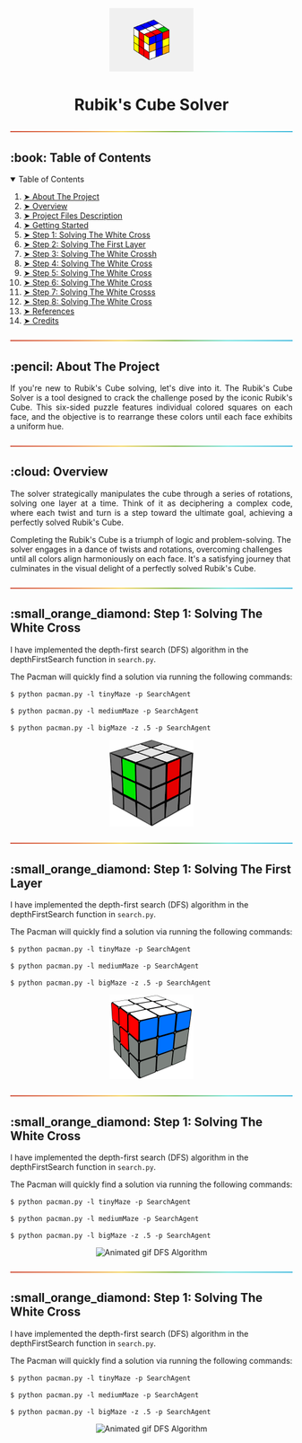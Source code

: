 <p align="center"> 
 <img src="assets/main_image.png" alt="Rubiks_cube_2" width="150">
</p>

<h1 align="center"> Rubik's Cube Solver </h1>

<p align="center">
  <img src="assets/rainbow.png"" alt="Rainbow" width="your_preferred_width">
</p>

<!-- TABLE OF CONTENTS -->
<h2 id="table-of-contents"> :book: Table of Contents</h2>

<details open="open">
  <summary>Table of Contents</summary>
  <ol>
    <li><a href="#about-the-project"> ➤ About The Project</a></li>
    <li><a href="#overview"> ➤ Overview</a></li>
    <li><a href="#project-files-description"> ➤ Project Files Description</a></li>
    <li><a href="#getting-started"> ➤ Getting Started</a></li>
    <li><a href="#step1"> ➤ Step 1: Solving The White Cross </a></li>
    <li><a href="#step2"> ➤ Step 2: Solving The First Layer </a></li>
    <li><a href="#step3"> ➤ Step 3: Solving The White Crossh </a></li>
    <li><a href="#step4"> ➤ Step 4: Solving The White Cross </a></li>
    <li><a href="#step5"> ➤ Step 5: Solving The White Cross </a></li>
    <li><a href="#step6"> ➤ Step 6: Solving The White Cross </a></li>
    <li><a href="#step7"> ➤ Step 7: Solving The White Crosss </a></li>
    <li><a href="#step8"> ➤ Step 8: Solving The White Cross </a></li>
    <li><a href="#references"> ➤ References</a></li>
    <li><a href="#credits"> ➤ Credits</a></li>
  </ol>
</details>

<p align="center">
  <img src="assets/rainbow.png"" alt="Rainbow" width="your_preferred_width">
</p>

<!-- ABOUT THE PROJECT -->
<h2 id="about-the-project"> :pencil: About The Project</h2>

<p align="justify"> 
  If you're new to Rubik's Cube solving, let's dive into it. The Rubik's Cube Solver is a tool designed to crack the challenge posed by the iconic Rubik's Cube. This six-sided puzzle features individual colored squares on each face, and the objective is to rearrange these colors until each face exhibits a uniform hue.
</p>

<p align="center">
  <img src="assets/rainbow.png"" alt="Rainbow" width="your_preferred_width">
</p>

<!-- OVERVIEW -->
<h2 id="overview"> :cloud: Overview</h2>

<p align="justify"> 
  The solver strategically manipulates the cube through a series of rotations, solving one layer at a time. Think of it as deciphering a complex code, where each twist and turn is a step toward the ultimate goal, achieving a perfectly solved Rubik's Cube.

  Completing the Rubik's Cube is a triumph of logic and problem-solving. The solver engages in a dance of twists and rotations, overcoming challenges until all colors align harmoniously on each face. It's a satisfying journey that culminates in the visual delight of a perfectly solved Rubik's Cube.
</p>

<p align="center">
  <img src="assets/rainbow.png"" alt="Rainbow" width="your_preferred_width">
</p>

<!-- STEP1 -->
<h2 id="step1"> :small_orange_diamond: Step 1: Solving The White Cross</h2>

<p>I have implemented the depth-first search (DFS) algorithm in the depthFirstSearch function in <code>search.py</code>.</p>
<p>The Pacman will quickly find a solution via running the following commands:</p>

<pre><code>$ python pacman.py -l tinyMaze -p SearchAgent</code></pre>
<pre><code>$ python pacman.py -l mediumMaze -p SearchAgent</code></pre>
<pre><code>$ python pacman.py -l bigMaze -z .5 -p SearchAgent</code></pre>

<p align="center">
  <img src="assets/whiteCross.png"" alt="Rainbow" width="150">
</p>

<p align="center">
  <img src="assets/rainbow.png"" alt="Rainbow" width="your_preferred_width">
</p>

<!-- STEP2 -->
<h2 id="step2"> :small_orange_diamond: Step 1: Solving The First Layer</h2>

<p>I have implemented the depth-first search (DFS) algorithm in the depthFirstSearch function in <code>search.py</code>.</p>
<p>The Pacman will quickly find a solution via running the following commands:</p>

<pre><code>$ python pacman.py -l tinyMaze -p SearchAgent</code></pre>
<pre><code>$ python pacman.py -l mediumMaze -p SearchAgent</code></pre>
<pre><code>$ python pacman.py -l bigMaze -z .5 -p SearchAgent</code></pre>

<p align="center">
  <img src="assets/firstLayerSolved.png"" alt="Rainbow" width="150">
</p>

<p align="center">
  <img src="assets/rainbow.png"" alt="Rainbow" width="your_preferred_width">
</p>

<!-- STEP3 -->
<h2 id="scenario1"> :small_orange_diamond: Step 1: Solving The White Cross</h2>

<p>I have implemented the depth-first search (DFS) algorithm in the depthFirstSearch function in <code>search.py</code>.</p>
<p>The Pacman will quickly find a solution via running the following commands:</p>

<pre><code>$ python pacman.py -l tinyMaze -p SearchAgent</code></pre>
<pre><code>$ python pacman.py -l mediumMaze -p SearchAgent</code></pre>
<pre><code>$ python pacman.py -l bigMaze -z .5 -p SearchAgent</code></pre>

<p align="center"> 
<img src="gif/DFS.gif" alt="Animated gif DFS Algorithm" height="282px" width="637px">
<!--height="382px" width="737px"-->
</p>

<p align="center">
  <img src="assets/rainbow.png"" alt="Rainbow" width="your_preferred_width">
</p>

<!-- STEP4 -->
<h2 id="scenario1"> :small_orange_diamond: Step 1: Solving The White Cross</h2>

<p>I have implemented the depth-first search (DFS) algorithm in the depthFirstSearch function in <code>search.py</code>.</p>
<p>The Pacman will quickly find a solution via running the following commands:</p>

<pre><code>$ python pacman.py -l tinyMaze -p SearchAgent</code></pre>
<pre><code>$ python pacman.py -l mediumMaze -p SearchAgent</code></pre>
<pre><code>$ python pacman.py -l bigMaze -z .5 -p SearchAgent</code></pre>

<p align="center"> 
<img src="gif/DFS.gif" alt="Animated gif DFS Algorithm" height="282px" width="637px">
<!--height="382px" width="737px"-->
</p>

